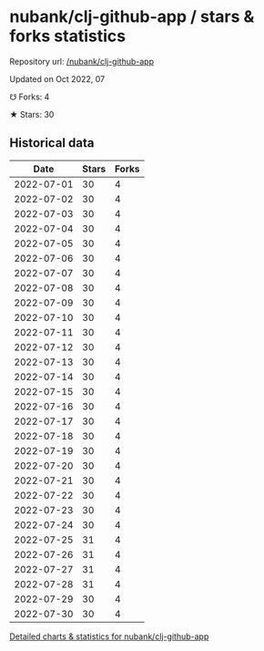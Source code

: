 # nubank/clj-github-app / stars & forks statistics

Repository url: [/nubank/clj-github-app](https://github.com/nubank/clj-github-app)

Updated on Oct 2022, 07

☋ Forks: 4

★ Stars: 30

## Historical data
| Date | Stars | Forks |
|------|-------|-------|
| 2022-07-01 | 30 | 4 | 
| 2022-07-02 | 30 | 4 | 
| 2022-07-03 | 30 | 4 | 
| 2022-07-04 | 30 | 4 | 
| 2022-07-05 | 30 | 4 | 
| 2022-07-06 | 30 | 4 | 
| 2022-07-07 | 30 | 4 | 
| 2022-07-08 | 30 | 4 | 
| 2022-07-09 | 30 | 4 | 
| 2022-07-10 | 30 | 4 | 
| 2022-07-11 | 30 | 4 | 
| 2022-07-12 | 30 | 4 | 
| 2022-07-13 | 30 | 4 | 
| 2022-07-14 | 30 | 4 | 
| 2022-07-15 | 30 | 4 | 
| 2022-07-16 | 30 | 4 | 
| 2022-07-17 | 30 | 4 | 
| 2022-07-18 | 30 | 4 | 
| 2022-07-19 | 30 | 4 | 
| 2022-07-20 | 30 | 4 | 
| 2022-07-21 | 30 | 4 | 
| 2022-07-22 | 30 | 4 | 
| 2022-07-23 | 30 | 4 | 
| 2022-07-24 | 30 | 4 | 
| 2022-07-25 | 31 | 4 | 
| 2022-07-26 | 31 | 4 | 
| 2022-07-27 | 31 | 4 | 
| 2022-07-28 | 31 | 4 | 
| 2022-07-29 | 30 | 4 | 
| 2022-07-30 | 30 | 4 | 


[Detailed charts & statistics for nubank/clj-github-app](https://reviewgithub.com/rep/nubank/clj-github-app)

